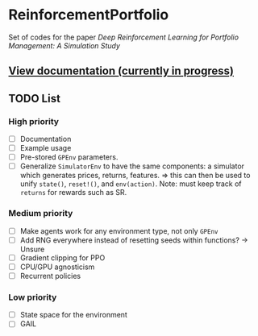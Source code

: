 # ReinforcementPortfolio

Set of codes for the paper *Deep Reinforcement Learning for Portfolio Management: A Simulation Study*

## [View documentation (currently in progress)](https://jldc.github.io/ReinforcementPortfolio)

## TODO List
### High priority
- [ ] Documentation
- [ ] Example usage
- [ ] Pre-stored `GPEnv` parameters.
- [ ] Generalize `SimulatorEnv` to have the same components: a simulator which generates prices, returns, features. => this can then be used to unify `state()`, `reset!()`, and `env(action)`. Note: must keep track of `returns` for rewards such as SR.
### Medium priority
- [ ] Make agents work for any environment type, not only `GPEnv`
- [ ] Add RNG everywhere instead of resetting seeds within functions? -> Unsure
- [ ] Gradient clipping for PPO
- [ ] CPU/GPU agnosticism
- [ ] Recurrent policies
### Low priority
- [ ] State space for the environment
- [ ] GAIL